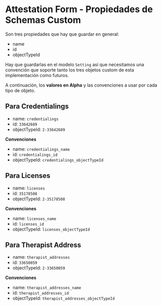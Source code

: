 # Attestation Form - Propiedades de Schemas Custom

Son tres propiedades que hay que guardar en general:

- name
- id 
- objectTypeId

Hay que guardarlas en el modelo `Setting` así que necesitamos una convención que soporte tanto los tres objetos custom de esta implementación como futuros.

A continuación, los **valores en Alpha** y las convenciones a usar por cada tipo de objeto.

## Para Credentialings

- name: `credentialings`
- id: `33642689`
- objectTypeId: `2-33642689`

**Convenciones**

- name: `credentialings_name`
- id: `credentialings_id`
- objectTypeId: `credentialings_objectTypeId`

## Para Licenses

- name: `licenses`
- id: `35178508`
- objectTypeId: `2-35178508`

**Convenciones**

- name: `licenses_name`
- id: `licenses_id`
- objectTypeId: `licenses_objectTypeId`

## Para Therapist Address

- name: `therapist_addresses`
- id: `33650059`
- objectTypeId: `2-33650059`

**Convenciones**

- name: `therapist_addresses_name`
- id: `therapist_addresses_id`
- objectTypeId: `therapist_addresses_objectTypeId`

